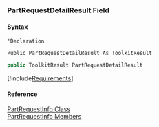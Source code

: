 ﻿### PartRequestDetailResult Field

#### Syntax

```vbnet
'Declaration

Public PartRequestDetailResult As ToolkitResult
```

```csharp
public ToolkitResult PartRequestDetailResult
```

[!include[Requirements](../partials/requirements.md)]

#### Reference

[PartRequestInfo Class](FChoice.Toolkits.Clarify~FChoice.Toolkits.Clarify.PartRequestInfo.md)  
[PartRequestInfo Members](FChoice.Toolkits.Clarify~FChoice.Toolkits.Clarify.PartRequestInfo_members.md)